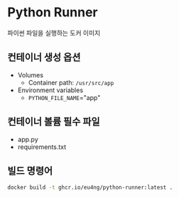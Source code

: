 # Python Runner

파이썬 파일을 실행하는 도커 이미지

## 컨테이너 생성 옵션

- Volumes
  - Container path: `/usr/src/app`
- Environment variables
  - `PYTHON_FILE_NAME`="app"

## 컨테이너 볼륨 필수 파일

- app.py
- requirements.txt

## 빌드 명령어

```bash
docker build -t ghcr.io/eu4ng/python-runner:latest .
```